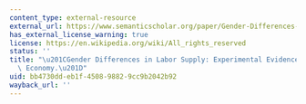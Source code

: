 ```yaml
---
content_type: external-resource
external_url: https://www.semanticscholar.org/paper/Gender-Differences-in-Labor-Supply%3A-Experimental-Caldwell/f930a96788aa07ba26ad45218ed0398d508e979e
has_external_license_warning: true
license: https://en.wikipedia.org/wiki/All_rights_reserved
status: ''
title: "\u201CGender Differences in Labor Supply: Experimental Evidence from the Gig\
  \ Economy.\u201D"
uid: bb4730dd-eb1f-4508-9882-9cc9b2042b92
wayback_url: ''
---
```

